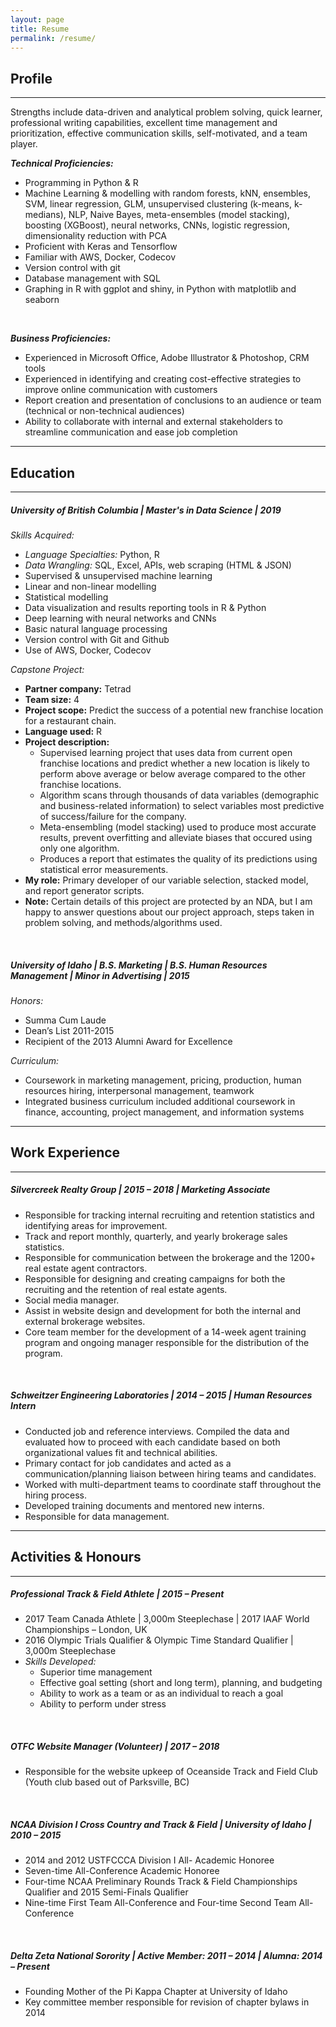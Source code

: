 ```yaml
---
layout: page
title: Resume
permalink: /resume/
---
```


## Profile
-------------------------------------------------------------

Strengths include data-driven and analytical problem solving, quick learner, professional writing capabilities, excellent time management and prioritization, effective communication skills, self-motivated, and a team player.
<br>

***Technical Proficiencies:***
- Programming in Python & R
- Machine Learning & modelling with random forests, kNN, ensembles, SVM, linear regression, GLM, unsupervised clustering (k-means, k-medians), NLP, Naive Bayes, meta-ensembles (model stacking), boosting (XGBoost), neural networks, CNNs, logistic regression, dimensionality reduction with PCA
- Proficient with Keras and Tensorflow
- Familiar with AWS, Docker, Codecov
- Version control with git
- Database management with SQL
- Graphing in R with ggplot and shiny, in Python with matplotlib and seaborn
<br>

***Business Proficiencies:***
- Experienced in Microsoft Office, Adobe Illustrator & Photoshop, CRM tools 
- Experienced in identifying and creating cost-effective strategies to improve online communication with customers
- Report creation and presentation of conclusions to an audience or team (technical or non-technical audiences)
- Ability to collaborate with internal and external stakeholders to streamline communication and ease job completion

--------------------------------------------------------------------------------

## Education
--------------------------------------------------------------------------------

##### University of British Columbia \| Master's in Data Science \| 2019

*Skills Acquired:*
- *Language Specialties:* Python, R
- *Data Wrangling:* SQL, Excel, APIs, web scraping (HTML & JSON)
- Supervised & unsupervised machine learning
- Linear and non-linear modelling
- Statistical modelling
- Data visualization and results reporting tools in R & Python
- Deep learning with neural networks and CNNs
- Basic natural language processing
- Version control with Git and Github
- Use of AWS, Docker, Codecov


*Capstone Project:*
- **Partner company:** Tetrad
- **Team size:** 4
- **Project scope:** Predict the success of a potential new franchise location for a restaurant chain.
- **Language used:** R
- **Project description:** 
    - Supervised learning project that uses data from current open franchise locations and predict whether a new location is likely to perform above average or below average compared to the other franchise locations. 
    - Algorithm scans through thousands of data variables (demographic and business-related information) to select variables most predictive of success/failure for the company. 
    - Meta-ensembling (model stacking) used to produce most accurate results, prevent overfitting and alleviate biases that occured using only one algorithm. 
    - Produces a report that estimates the quality of its predictions using statistical error measurements.
- **My role:** Primary developer of our variable selection, stacked model, and report generator scripts.
- **Note:** Certain details of this project are protected by an NDA, but I am happy to answer questions about our project approach, steps taken in problem solving, and methods/algorithms used.

<br>

##### University of Idaho \|  B.S. Marketing \| B.S. Human Resources Management \| Minor in Advertising \| 2015

*Honors:*
- Summa Cum Laude
- Dean’s List 2011-2015
- Recipient of the 2013 Alumni Award for Excellence


*Curriculum:*
- Coursework in marketing management, pricing, production, human resources hiring, interpersonal management, teamwork
- Integrated business curriculum included additional coursework in finance, accounting, project management, and information systems

---------------------------------------------------------------------------------

## Work Experience
----------------------------------------------------------------------------------

##### Silvercreek Realty Group \| 2015 – 2018 \| Marketing Associate
- Responsible for tracking internal recruiting and retention statistics and identifying areas for improvement.
- Track and report monthly, quarterly, and yearly brokerage sales statistics.
- Responsible for communication between the brokerage and the 1200+ real estate agent contractors.
- Responsible for designing and creating campaigns for both the recruiting and the retention of real estate agents.
- Social media manager.
- Assist in website design and development for both the internal and external brokerage websites.
- Core team member for the development of a 14-week agent training program and ongoing manager responsible for the distribution of the program.

<br>

##### Schweitzer Engineering Laboratories \| 2014 – 2015 \| Human Resources Intern
- Conducted job and reference interviews. Compiled the data and evaluated how to proceed with each candidate based on both organizational values fit and technical abilities.
- Primary contact for job candidates and acted as a communication/planning liaison between hiring teams and candidates.
- Worked with multi-department teams to coordinate staff throughout the hiring process.
- Developed training documents and mentored new interns.
- Responsible for data management.

----------------------------------------------------------------------------

## Activities & Honours
----------------------------------------------------------------------------

##### Professional Track & Field Athlete   \|   2015 – Present
- 2017 Team Canada Athlete    \|    3,000m Steeplechase    \|   2017 IAAF World Championships – London, UK
- 2016 Olympic Trials Qualifier & Olympic Time Standard Qualifier    \|    3,000m Steeplechase
- *Skills Developed:*
    - Superior time management
    - Effective goal setting (short and long term), planning, and budgeting
    - Ability to work as a team or as an individual to reach a goal
    - Ability to perform under stress
    
<br>

##### OTFC Website Manager (Volunteer)    \|    2017 – 2018
- Responsible for the website upkeep of Oceanside Track and Field Club (Youth club based out of Parksville, BC)

<br>

##### NCAA Division I Cross Country and Track & Field   \|   University of Idaho   \|   2010 – 2015
- 2014 and 2012 USTFCCCA Division I All- Academic Honoree
- Seven-time All-Conference Academic Honoree
- Four-time NCAA Preliminary Rounds Track & Field Championships Qualifier and 2015 Semi-Finals Qualifier
- Nine-time First Team All-Conference and Four-time Second Team All-Conference

<br>

##### Delta Zeta National Sorority   \|   Active Member: 2011 – 2014   \|   Alumna: 2014 – Present
- Founding Mother of the Pi Kappa Chapter at University of Idaho 
- Key committee member responsible for revision of chapter bylaws in 2014

